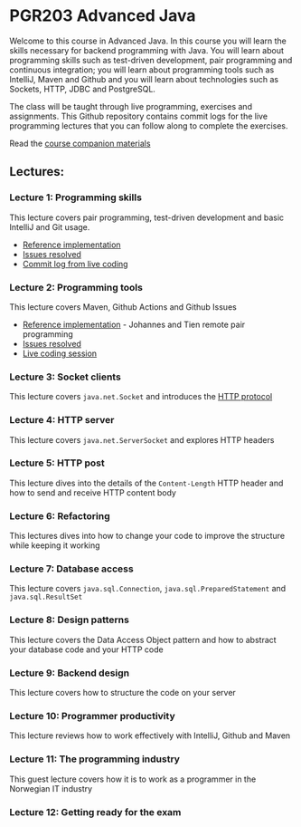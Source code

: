 # PGR203 Advanced Java

Welcome to this course in Advanced Java. In this course you will learn the skills necessary for backend programming with Java. You will learn about programming skills such as test-driven development, pair programming and continuous integration; you will learn about programming tools such as IntelliJ, Maven and Github and you will learn about technologies such as Sockets, HTTP, JDBC and PostgreSQL.

The class will be taught through live programming, exercises and assignments. This Github repository contains commit logs for the live programming lectures that you can follow along to complete the exercises.

Read the [course companion materials](ADVANCED_JAVA.md)

## Lectures:

### Lecture 1: Programming skills

This lecture covers pair programming, test-driven development and basic IntelliJ and Git usage.

* [Reference implementation](https://github.com/kristiania-pgr203-2021/pgr203-lectures/commits/reference/01) 
* [Issues resolved](https://github.com/kristiania-pgr203-2021/pgr203-lectures/milestone/1)
* [Commit log from live coding](https://github.com/kristiania-pgr203-2021/pgr203-lectures/commits/lectures/01)

### Lecture 2: Programming tools

This lecture covers Maven, Github Actions and Github Issues

* [Reference implementation](https://github.com/kristiania-pgr203-2021/pgr203-forelesning-2-reference) - Johannes and Tien remote pair programming
* [Issues resolved](https://github.com/kristiania-pgr203-2021/pgr203-lectures/milestone/2)
* [Live coding session](https://github.com/kristiania-pgr203-2021/pgr203-2021-forelesning-2)

### Lecture 3: Socket clients

This lecture covers `java.net.Socket` and introduces the [HTTP protocol](https://www.rfc-editor.org/rfc/rfc7230.html)

### Lecture 4: HTTP server

This lecture covers `java.net.ServerSocket` and explores HTTP headers

### Lecture 5: HTTP post

This lecture dives into the details of the `Content-Length` HTTP header and how to send and receive HTTP content body

### Lecture 6: Refactoring

This lectures dives into how to change your code to improve the structure while keeping it working

### Lecture 7: Database access

This lecture covers `java.sql.Connection`, `java.sql.PreparedStatement` and `java.sql.ResultSet`

### Lecture 8: Design patterns

This lecture covers the Data Access Object pattern and how to abstract your database code and your HTTP code

### Lecture 9: Backend design

This lecture covers how to structure the code on your server

### Lecture 10: Programmer productivity

This lecture reviews how to work effectively with IntelliJ, Github and Maven

### Lecture 11: The programming industry

This guest lecture covers how it is to work as a programmer in the Norwegian IT industry

### Lecture 12: Getting ready for the exam





